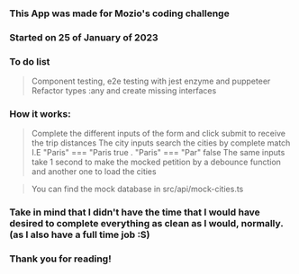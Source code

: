 ### This App was made for Mozio's coding challenge

### Started on 25 of January of 2023 

### To do list
> Component testing, e2e testing with jest enzyme and puppeteer
> Refactor types :any and create missing interfaces

### How it works:
> Complete the different inputs of the form and click submit to receive the trip distances
> The city inputs search the cities by complete match I.E "Paris" === "Paris true . "Paris" === "Par" false
> The same inputs take 1 second to make the mocked petition by a debounce function and another one to load the cities

> You can find the mock database in src/api/mock-cities.ts

### Take in mind that I didn't have the time that I would have desired to complete everything as clean as I would, normally. (as I also have a full time job :S)

### Thank you for reading!

